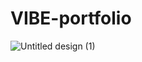 # VIBE-portfolio
![Untitled design (1)](https://github.com/20Bibek/VIBE-portfolio/assets/141866628/2e61c762-9511-4060-9240-ec1f90b3eba4)
